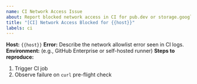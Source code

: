 ```yaml
---
name: CI Network Access Issue
about: Report blocked network access in CI for pub.dev or storage.googleapis.com
title: "[CI] Network Access Blocked for {{host}}"
labels: ci
---
```


**Host:** `{{host}}`
**Error:** Describe the network allowlist error seen in CI logs.
**Environment:** (e.g., GitHub Enterprise or self-hosted runner)
**Steps to reproduce:**
1. Trigger CI job
2. Observe failure on `curl` pre-flight check
